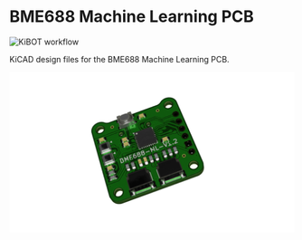 # BME688 Machine Learning PCB

![KiBOT workflow](https://github.com/github/docs/actions/workflows/checkandgenerate.yml/badge.svg)

KiCAD design files for the BME688 Machine Learning PCB.

![Alt text](outputs/pcb/BME688-ML-V1-PCB-3D_blender_001.png)